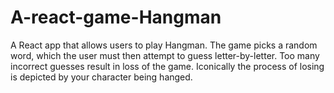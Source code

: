 # A-react-game-Hangman
A React app that allows users to play Hangman. The game picks a random word, which the user must then attempt to guess letter-by-letter. Too many incorrect guesses result in loss of the game. Iconically the process of losing is depicted by your character being hanged.
